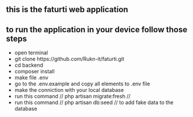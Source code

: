## this is the faturti web application 
<h2> to run the application in your device follow those steps</h2>
<ul>
  <li> open terminal  </li>
    <li> git clone https://github.com/Rukn-it/faturti.git  </li>
  <li> cd backend  </li>
  <li> composer install </li>
  <li> make file .env </li>
  <li> go to the .env.example and copy all elements to .env file</li>
  <li> make the conniction with your local database  </li>
    <li> run this command // php artisan migrate:fresh // </li>
   <li> run this command // php artisan db:seed // to add fake data to the database  </li>
</ul>
